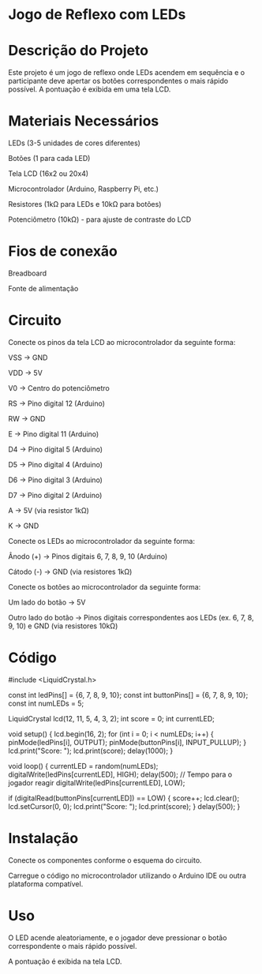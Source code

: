 # Jogo de Reflexo com LEDs

# Descrição do Projeto
Este projeto é um jogo de reflexo onde LEDs acendem em sequência e o participante deve apertar os botões correspondentes o mais rápido possível. A pontuação é exibida em uma tela LCD.

# Materiais Necessários
LEDs (3-5 unidades de cores diferentes)

Botões (1 para cada LED)

Tela LCD (16x2 ou 20x4)

Microcontrolador (Arduino, Raspberry Pi, etc.)

Resistores (1kΩ para LEDs e 10kΩ para botões)

Potenciômetro (10kΩ) - para ajuste de contraste do LCD

# Fios de conexão

Breadboard

Fonte de alimentação

# Circuito
Conecte os pinos da tela LCD ao microcontrolador da seguinte forma:

VSS -> GND

VDD -> 5V

V0 -> Centro do potenciômetro

RS -> Pino digital 12 (Arduino)

RW -> GND

E -> Pino digital 11 (Arduino)

D4 -> Pino digital 5 (Arduino)

D5 -> Pino digital 4 (Arduino)

D6 -> Pino digital 3 (Arduino)

D7 -> Pino digital 2 (Arduino)

A -> 5V (via resistor 1kΩ)

K -> GND

Conecte os LEDs ao microcontrolador da seguinte forma:

Ânodo (+) -> Pinos digitais 6, 7, 8, 9, 10 (Arduino)

Cátodo (-) -> GND (via resistores 1kΩ)

Conecte os botões ao microcontrolador da seguinte forma:

Um lado do botão -> 5V

Outro lado do botão -> Pinos digitais correspondentes aos LEDs (ex. 6, 7, 8, 9, 10) e GND (via resistores 10kΩ)

# Código
#include <LiquidCrystal.h>

const int ledPins[] = {6, 7, 8, 9, 10};
const int buttonPins[] = {6, 7, 8, 9, 10};
const int numLEDs = 5;

LiquidCrystal lcd(12, 11, 5, 4, 3, 2);
int score = 0;
int currentLED;

void setup() {
  lcd.begin(16, 2);
  for (int i = 0; i < numLEDs; i++) {
    pinMode(ledPins[i], OUTPUT);
    pinMode(buttonPins[i], INPUT_PULLUP);
  }
  lcd.print("Score: ");
  lcd.print(score);
  delay(1000);
}

void loop() {
  currentLED = random(numLEDs);
  digitalWrite(ledPins[currentLED], HIGH);
  delay(500); // Tempo para o jogador reagir
  digitalWrite(ledPins[currentLED], LOW);

  if (digitalRead(buttonPins[currentLED]) == LOW) {
    score++;
    lcd.clear();
    lcd.setCursor(0, 0);
    lcd.print("Score: ");
    lcd.print(score);
  }
  delay(500);
}

# Instalação
Conecte os componentes conforme o esquema do circuito.

Carregue o código no microcontrolador utilizando o Arduino IDE ou outra plataforma compatível.

# Uso
O LED acende aleatoriamente, e o jogador deve pressionar o botão correspondente o mais rápido possível.

A pontuação é exibida na tela LCD.